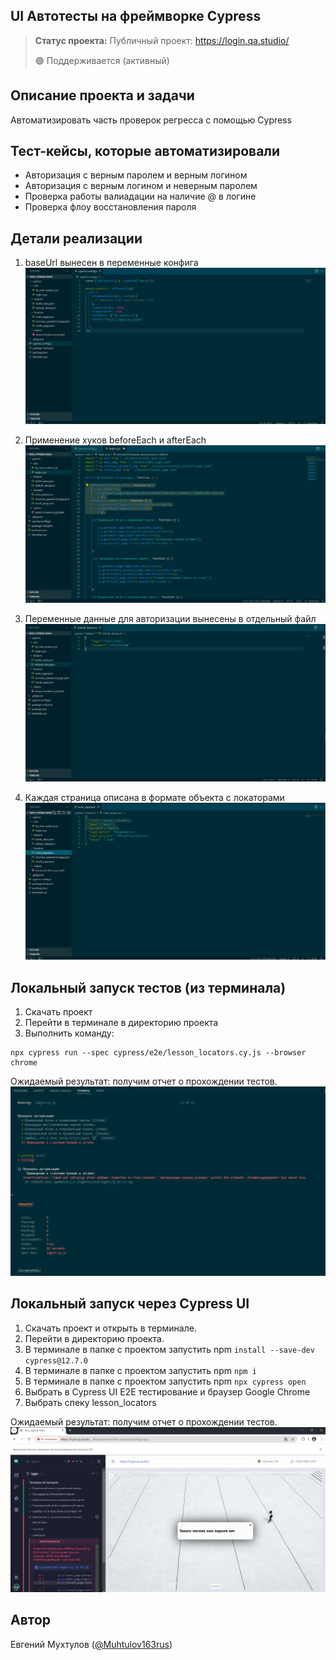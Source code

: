 <h2>UI Автотесты на фреймворке Cypress</h2>

> **Статус проекта:**
> Публичный проект: https://login.qa.studio/
> 
> 🟢 Поддерживается (активный) 

## Описание проекта и задачи
Автоматизировать часть проверок регресса с помощью Cypress

## Тест-кейсы, которые автоматизировали
* Авторизация с верным паролем и верным логином
* Авторизация c верным логином и неверным паролем
* Проверка работы валиадации на наличие @ в логине
* Проверка флоу восстановления пароля

## Детали реализации

1. baseUrl вынесен в переменные конфига
![image](https://github.com/Muhtulov-qa/Cypress-JavaScript/blob/main/new_cypress-main/static/baseUrl.png)

2. Применение хуков beforeEach и afterEach
![image](https://github.com/Muhtulov-qa/Cypress-JavaScript/blob/main/new_cypress-main/static/hooks.png)

3. Переменные данные для авторизации вынесены в отдельный файл
![image](https://github.com/Muhtulov-qa/Cypress-JavaScript/blob/main/new_cypress-main/static/user_data.png)

4. Каждая страница описана в формате объекта с локаторами
![image](https://github.com/Muhtulov-qa/Cypress-JavaScript/blob/main/new_cypress-main/static/locators.png)

## Локальный запуск тестов (из терминала)
1. Скачать проект
2. Перейти в терминале в директорию проекта
2. Выполнить команду:
```
npx cypress run --spec cypress/e2e/lesson_locators.cy.js --browser chrome
```
Ожидаемый результат: получим отчет о прохождении тестов.
![image](https://github.com/Muhtulov-qa/Cypress-JavaScript/blob/main/new_cypress-main/static/Cypress_cli.png)


## Локальный запуск через Cypress UI
1. Скачать проект и открыть в терминале.
2. Перейти в директорию проекта.
3. В терминале в папке с проектом запустить npm `install --save-dev cypress@12.7.0`
4. В терминале в папке с проектом запустить npm `npm i`
5. В терминале в папке с проектом запустить npm `npx cypress open`
6. Выбрать в Cypress UI E2E тестирование и браузер Google Chrome
7. Выбрать спеку lesson_locators

Ожидаемый результат: получим отчет о прохождении тестов.
![image](https://github.com/Muhtulov-qa/Cypress-JavaScript/blob/main/new_cypress-main/static/Cypress_UI.png)


## Автор

Евгений Мухтулов ([@Muhtulov163rus](https://t.me/Muhtulov163rus))
